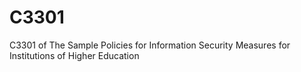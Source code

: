 # C3301
C3301 of  The Sample Policies for Information Security Measures for Institutions of Higher Education
